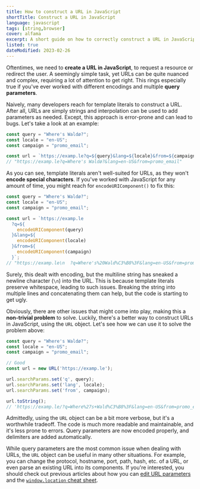 ```yaml
---
title: How to construct a URL in JavaScript
shortTitle: Construct a URL in JavaScript
language: javascript
tags: [string,browser]
cover: alfama
excerpt: A short guide on how to correctly construct a URL in JavaScript.
listed: true
dateModified: 2023-02-26
---
```


Oftentimes, we need to **create a URL in JavaScript**, to request a resource or redirect the user. A seemingly simple task, yet URLs can be quite nuanced and complex, requiring a lot of attention to get right. This rings especially true if you've ever worked with different encodings and multiple **query parameters**.

Naively, many developers reach for template literals to construct a URL. After all, URLs are simply strings and interpolation can be used to add parameters as needed. Except, this approach is error-prone and can lead to bugs. Let's take a look at an example:

```js
const query = "Where's Waldø?";
const locale = "en-US";
const campaign = "promo_email";

const url = `https://examp.le?q=${query}&lang=${locale}&from=${campaign}`;
// "https://examp.le?q=Where's Waldø?&lang=en-US&from=promo_email"
```

As you can see, template literals aren't well-suited for URLs, as they won't **encode special characters**. If you've worked with JavaScript for any amount of time, you might reach for `encodeURIComponent()` to fix this:

```js
const query = "Where's Waldø?";
const locale = "en-US";
const campaign = "promo_email";

const url = `https://examp.le
  ?q=${
    encodeURIComponent(query)
  }&lang=${
    encodeURIComponent(locale)
  }&from=${
    encodeURIComponent(campaign)
  }`;
// "https://examp.le\n  ?q=Where's%20Wald%C3%B8%3F&lang=en-US&from=promo_email"
```

Surely, this dealt with encoding, but the multiline string has sneaked a newline character (`\n`) into the URL. This is because template literals preserve whitespace, leading to such issues. Breaking the string into multiple lines and concatenating them can help, but the code is starting to get ugly.

Obviously, there are other issues that might come into play, making this a **non-trivial problem** to solve. Luckily, there's a better way to construct URLs in JavaScript, using the `URL` object. Let's see how we can use it to solve the problem above:

```js
const query = "Where's Waldø?";
const locale = "en-US";
const campaign = "promo_email";

// Good
const url = new URL('https://examp.le');

url.searchParams.set('q', query);
url.searchParams.set('lang', locale);
url.searchParams.set('from', campaign);

url.toString();
// 'https://examp.le/?q=Where%27s+Wald%C3%B8%3F&lang=en-US&from=promo_email'
```

Admittedly, using the `URL` object can be a bit more verbose, but it's a worthwhile tradeoff. The code is much more readable and maintainable, and it's less prone to errors. Query parameters are now encoded properly, and delimiters are added automatically.

While query parameters are the most common issue when dealing with URLs, the `URL` object can be useful in many other situations. For example, you can change the protocol, hostname, port, path, hash, etc. of a URL, or even parse an existing URL into its components. If you're interested, you should check out previous articles about how you can [edit URL parameters](/js/s/edit-url-params) and the [`window.location` cheat sheet](/js/s/window-location-cheatsheet).
